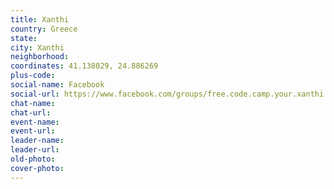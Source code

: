 ```yaml
---
title: Xanthi
country: Greece
state: 
city: Xanthi
neighborhood: 
coordinates: 41.138029, 24.886269
plus-code:
social-name: Facebook
social-url: https://www.facebook.com/groups/free.code.camp.your.xanthi
chat-name:
chat-url:
event-name:
event-url:
leader-name:
leader-url:
old-photo: 
cover-photo:
---
```

